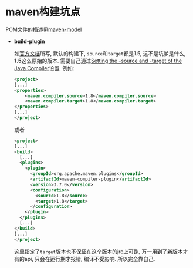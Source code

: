 # maven构建坑点

POM文件的描述见[maven-model](https://maven.apache.org/ref/3.5.2/maven-model/maven.html)

* **build-plugin**

    如[官方文档](https://maven.apache.org/plugins/maven-compiler-plugin/)所写, 默认的构建下, ```source```和```target```都是1.5, 这不是坑爹是什么, **1.5**这么原始的版本. 需要自己通过[Setting the -source and -target of the Java Compiler](https://maven.apache.org/plugins/maven-compiler-plugin/examples/set-compiler-source-and-target.html)设置, 
    例如:
    ```xml
    <project>
    [...]
    <properties>
        <maven.compiler.source>1.8</maven.compiler.source>
        <maven.compiler.target>1.8</maven.compiler.target>
    </properties>
    [...]
    </project>
    ```
    或者
    ```xml
    <project>
    [...]
    <build>
      [...]
      <plugins>
        <plugin>
          <groupId>org.apache.maven.plugins</groupId>
          <artifactId>maven-compiler-plugin</artifactId>
          <version>3.7.0</version>
          <configuration>
            <source>1.8</source>
            <target>1.8</target>
          </configuration>
        </plugin>
      </plugins>
      [...]
    </build>
    [...]
    </project>
    ```
    这里指定了```target```版本也不保证在这个版本的jre上可跑, 万一用到了新版本才有的api, 只会在运行期才报错, 编译不受影响. 所以完全靠自己.